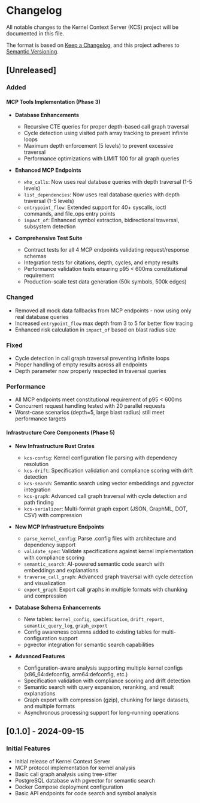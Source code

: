 # Changelog

All notable changes to the Kernel Context Server (KCS) project will be documented in this file.

The format is based on [Keep a Changelog](https://keepachangelog.com/en/1.0.0/),
and this project adheres to [Semantic Versioning](https://semver.org/spec/v2.0.0.html).

## [Unreleased]

### Added

#### MCP Tools Implementation (Phase 3)

- **Database Enhancements**
  - Recursive CTE queries for proper depth-based call graph traversal
  - Cycle detection using visited path array tracking to prevent infinite loops
  - Maximum depth enforcement (5 levels) to prevent excessive traversal
  - Performance optimizations with LIMIT 100 for all graph queries

- **Enhanced MCP Endpoints**
  - `who_calls`: Now uses real database queries with depth traversal (1-5 levels)
  - `list_dependencies`: Now uses real database queries with depth traversal (1-5 levels)
  - `entrypoint_flow`: Extended support for 40+ syscalls, ioctl commands, and file_ops entry points
  - `impact_of`: Enhanced symbol extraction, bidirectional traversal, subsystem detection

- **Comprehensive Test Suite**
  - Contract tests for all 4 MCP endpoints validating request/response schemas
  - Integration tests for citations, depth, cycles, and empty results
  - Performance validation tests ensuring p95 < 600ms constitutional requirement
  - Production-scale test data generation (50k symbols, 500k edges)

### Changed

- Removed all mock data fallbacks from MCP endpoints - now using only real database queries
- Increased `entrypoint_flow` max depth from 3 to 5 for better flow tracing
- Enhanced risk calculation in `impact_of` based on blast radius size

### Fixed

- Cycle detection in call graph traversal preventing infinite loops
- Proper handling of empty results across all endpoints
- Depth parameter now properly respected in traversal queries

### Performance

- All MCP endpoints meet constitutional requirement of p95 < 600ms
- Concurrent request handling tested with 20 parallel requests
- Worst-case scenarios (depth=5, large blast radius) still meet performance targets

#### Infrastructure Core Components (Phase 5)

- **New Infrastructure Rust Crates**
  - `kcs-config`: Kernel configuration file parsing with dependency resolution
  - `kcs-drift`: Specification validation and compliance scoring with drift detection
  - `kcs-search`: Semantic search using vector embeddings and pgvector integration
  - `kcs-graph`: Advanced call graph traversal with cycle detection and path finding
  - `kcs-serializer`: Multi-format graph export (JSON, GraphML, DOT, CSV) with compression

- **New MCP Infrastructure Endpoints**
  - `parse_kernel_config`: Parse .config files with architecture and dependency support
  - `validate_spec`: Validate specifications against kernel implementation with compliance scoring
  - `semantic_search`: AI-powered semantic code search with embeddings and explanations
  - `traverse_call_graph`: Advanced graph traversal with cycle detection and visualization
  - `export_graph`: Export call graphs in multiple formats with chunking and compression

- **Database Schema Enhancements**
  - New tables: `kernel_config`, `specification`, `drift_report`, `semantic_query_log`, `graph_export`
  - Config awareness columns added to existing tables for multi-configuration support
  - pgvector integration for semantic search capabilities

- **Advanced Features**
  - Configuration-aware analysis supporting multiple kernel configs
    (x86_64:defconfig, arm64:defconfig, etc.)
  - Specification validation with compliance scoring and drift detection
  - Semantic search with query expansion, reranking, and result explanations
  - Graph export with compression (gzip), chunking for large datasets, and multiple formats
  - Asynchronous processing support for long-running operations

## [0.1.0] - 2024-09-15

### Initial Features

- Initial release of Kernel Context Server
- MCP protocol implementation for kernel analysis
- Basic call graph analysis using tree-sitter
- PostgreSQL database with pgvector for semantic search
- Docker Compose deployment configuration
- Basic API endpoints for code search and symbol analysis
